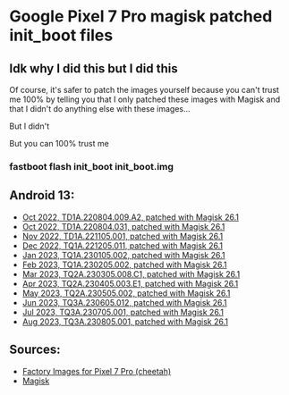 # Google Pixel 7 Pro magisk patched init_boot files

## Idk why I did this but I did this
Of course, it's safer to patch the images yourself because you can't trust me 100% by telling you that I only patched these images with Magisk and that I didn't do anything else with these images...

But I didn't

But you can 100% trust me

### fastboot flash init_boot init_boot.img


## Android 13:

- [Oct 2022, TD1A.220804.009.A2, patched with Magisk 26.1](https://github.com/Traaanaelle/P7P_Magisk_init_boot/raw/main/22_10_TD1A.220804.009.A2_26100.img)
- [Oct 2022, TD1A.220804.031, patched with Magisk 26.1](https://github.com/Traaanaelle/P7P_Magisk_init_boot/raw/main/22_10_TD1A.220804.031_26100.img)
- [Nov 2022, TD1A.221105.001, patched with Magisk 26.1](https://github.com/Traaanaelle/P7P_Magisk_init_boot/raw/main/22_11_TD1A.221105.001_26100.img)
- [Dec 2022, TQ1A.221205.011, patched with Magisk 26.1](https://github.com/Traaanaelle/P7P_Magisk_init_boot/raw/main/22_12_TQ1A.221205.011_26100.img)
- [Jan 2023, TQ1A.230105.002, patched with Magisk 26.1](https://github.com/Traaanaelle/P7P_Magisk_init_boot/raw/main/23_01_TQ1A.230105.002_26100.img)
- [Feb 2023, TQ1A.230205.002, patched with Magisk 26.1](https://github.com/Traaanaelle/P7P_Magisk_init_boot/raw/main/23_02_TQ1A.230205.002_26100.img)
- [Mar 2023, TQ2A.230305.008.C1, patched with Magisk 26.1](https://github.com/Traaanaelle/P7P_Magisk_init_boot/raw/main/23_03_TQ2A.230305.008.C1_26100.img)
- [Apr 2023, TQ2A.230405.003.E1, patched with Magisk 26.1](https://github.com/Traaanaelle/P7P_Magisk_init_boot/raw/main/23_04_TQ2A.230405.003.E1_26100.img)
- [May 2023, TQ2A.230505.002, patched with Magisk 26.1](https://github.com/Traaanaelle/P7P_Magisk_init_boot/raw/main/23_05_TQ2A.230505.002_26100.img)
- [Jun 2023, TQ3A.230605.012, patched with Magisk 26.1](https://github.com/Traaanaelle/P7P_Magisk_init_boot/raw/main/23_06_TQ3A.230605.012_26100.img)
- [Jul 2023, TQ3A.230705.001, patched with Magisk 26.1](https://github.com/Traaanaelle/P7P_Magisk_init_boot/raw/main/23_07_TQ3A.230705.001_26100.img)
- [Aug 2023, TQ3A.230805.001, patched with Magisk 26.1](https://github.com/Traaanaelle/P7P_Magisk_init_boot/raw/main/23_08_TQ3A.230805.001_26100.img)


## Sources:

- [Factory Images for Pixel 7 Pro (cheetah)](https://developers.google.com/android/images#cheetah)
- [Magisk](https://github.com/topjohnwu/Magisk)

